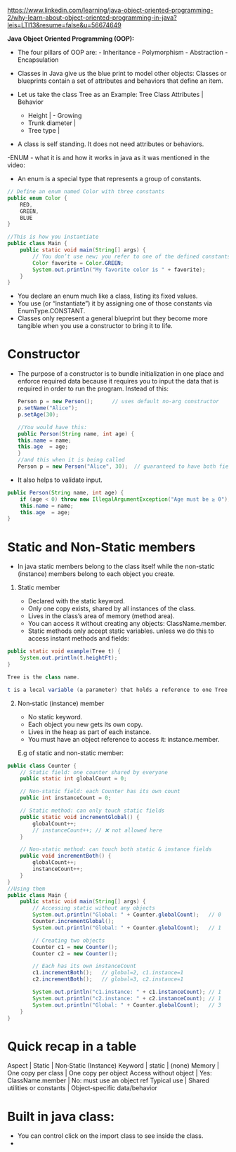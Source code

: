 https://www.linkedin.com/learning/java-object-oriented-programming-2/why-learn-about-object-oriented-programming-in-java?leis=LTI13&resume=false&u=56674649

**Java Object Oriented Programming (OOP):**

- The four pillars of OOP are: - Inheritance - Polymorphism - Abstraction - Encapsulation
- Classes in Java give us the blue print to model other objects: Classes or blueprints contain a set of attributes and behaviors that define an item.

- Let us take the class Tree as an Example:
  Tree Class
  Attributes | Behavior

  - Height | - Growing
  - Trunk diameter |
  - Tree type |

- A class is self standing. It does not need attributes or behaviors.

-ENUM - what it is and how it works in java as it was mentioned in the video:

- An enum is a special type that represents a group of constants.

```java
// Define an enum named Color with three constants
public enum Color {
    RED,
    GREEN,
    BLUE
}

//This is how you instantiate
public class Main {
    public static void main(String[] args) {
        // You don’t use new; you refer to one of the defined constants:
        Color favorite = Color.GREEN;
        System.out.println("My favorite color is " + favorite);
    }
}

```

- You declare an enum much like a class, listing its fixed values.
- You use (or “instantiate”) it by assigning one of those constants via EnumType.CONSTANT.
- Classes only represent a general blueprint but they become more tangible when you use a constructor to bring it to life.

# Constructor

- The purpose of a constructor is to bundle initialization in one place and enforce required data because it requires you to input the data that is required in order to run the program.
  Instead of this:

  ```java
  Person p = new Person();      // uses default no‑arg constructor
  p.setName("Alice");
  p.setAge(30);

  //You would have this:
  public Person(String name, int age) {
  this.name = name;
  this.age  = age;
  }
  //and this when it is being called
  Person p = new Person("Alice", 30);  // guaranteed to have both fields set
  ```

- It also helps to validate input.

```java
public Person(String name, int age) {
    if (age < 0) throw new IllegalArgumentException("Age must be ≥ 0");
    this.name = name;
    this.age  = age;
}
```

# Static and Non-Static members

- In java static members belong to the class itself while the non-static (instance) members belong to each object you create.

1. Static member

   - Declared with the static keyword.
   - Only one copy exists, shared by all instances of the class.
   - Lives in the class’s area of memory (method area).
   - You can access it without creating any objects: ClassName.member.
   - Static methods only accept static variables. unless we do this to access instant methods and fields:

```java
public static void example(Tree t) {
    System.out.println(t.heightFt);
}

Tree is the class name.

t is a local variable (a parameter) that holds a reference to one Tree instance.
```

2. Non‑static (instance) member

   - No static keyword.
   - Each object you new gets its own copy.
   - Lives in the heap as part of each instance.
   - You must have an object reference to access it: instance.member.

   E.g of static and non-static member:

```java
public class Counter {
    // Static field: one counter shared by everyone
    public static int globalCount = 0;

    // Non-static field: each Counter has its own count
    public int instanceCount = 0;

    // Static method: can only touch static fields
    public static void incrementGlobal() {
        globalCount++;
        // instanceCount++; // ❌ not allowed here
    }

    // Non-static method: can touch both static & instance fields
    public void incrementBoth() {
        globalCount++;
        instanceCount++;
    }
}
//Using them
public class Main {
    public static void main(String[] args) {
        // Accessing static without any objects
        System.out.println("Global: " + Counter.globalCount);   // 0
        Counter.incrementGlobal();
        System.out.println("Global: " + Counter.globalCount);   // 1

        // Creating two objects
        Counter c1 = new Counter();
        Counter c2 = new Counter();

        // Each has its own instanceCount
        c1.incrementBoth();   // global=2, c1.instance=1
        c2.incrementBoth();   // global=3, c2.instance=1

        System.out.println("c1.instance: " + c1.instanceCount); // 1
        System.out.println("c2.instance: " + c2.instanceCount); // 1
        System.out.println("Global: " + Counter.globalCount);   // 3
    }
}
```

# Quick recap in a table

Aspect | Static | Non‑Static (Instance)
Keyword | static | (none)
Memory | One copy per class | One copy per object
Access without object | Yes: ClassName.member | No: must use an object ref
Typical use | Shared utilities or constants | Object‑specific data/behavior

# Built in java class:

- You can control click on the import class to see inside the class.
-
